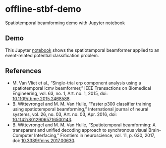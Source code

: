 # offline-stbf-demo

Spatiotemporal beamforming demo with Jupyter notebook

## Demo

This Jupyter [notebook](https://gitlab.com/arnevdk/offline-stbf-demo/-/blob/main/demo.ipynb)
shows the spatiotemporal beamformer applied to an event-related potential classification problem.
## References
 
* M. Van Vliet et al., “Single-trial erp component analysis using a spatiotemporal lcmv beamformer,” 
  IEEE Transactions on Biomedical Engineering, vol. 63, no. 1, Art. no. 1, 2015,
  doi: [10.1109/tbme.2015.2468588](https://doi.org/10.1109/TBME.2015.2468588).
* B. Wittevrongel and M. M. Van Hulle, “Faster p300 classifier training using spatiotemporal beamforming,”
  International journal of neural systems, vol. 26, no. 03, Art. no. 03, Apr. 2016,
  doi: [10.1142/S0129065716500143](https://doi.org/10.1142/S0129065716500143).
* B. Wittevrongel and M. M. Van Hulle,
  “Spatiotemporal beamforming: A transparent and unified decoding approach to synchronous visual Brain-Computer Interfacing,”
  Frontiers in neuroscience, vol. 11, p. 630, 2017,
  doi: [10.3389/fnins.2017.00630](https://doi.org/10.3389/fnins.2017.00630).